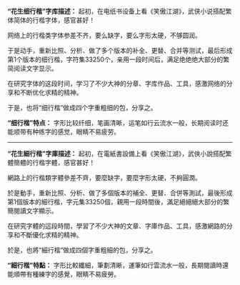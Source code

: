 
**“花生细行楷”字库描述：**
起初，在电纸书设备上看《笑傲江湖》，武侠小说搭配繁体简体的行楷字体，感官甚好！

网络上的行楷类字体参差不齐，要么缺字，要么字形太硬，不够圆润。

于是动手，重新比照、分析、做了多个版本的补全、更替、合并等测试，最后形成第1个版本的细行楷，字符集33250个，亲用一段时间后，满足绝绝绝大部分的繁简阅读文字显示。

在研究字体的这段时间，学习了不少大神的分章、字库作品、工具，感激网络的分享和不断优化求精的精神。

于是，也将“细行楷”做成四个字重粗细的包，分享之。

**“细行楷”特点：**
字形比较纤细，笔画清晰，运笔如行云流水一般，长期阅读时还能顺带有种练字的感觉，眼睛不易疲劳。
******************
**“花生細行楷”字庫描述：**
起初，在電紙書設備上看《笑傲江湖》，武俠小說搭配繁體簡體的行楷字體，感官甚好！

網路上的行楷類字體參差不齊，要麼缺字，要麼字形太硬，不夠圓潤。

於是動手，重新比照、分析、做了多個版本的補全、更替、合併等測試，最後形成第1個版本的細行楷，字元集33250個，親用一段時間後，滿足絕絕絕大部分的繁簡閱讀文字顯示。

在研究字體的這段時間，學習了不少大神的文章、字庫作品、工具，感激網路的分享和不斷優化求精的精神。

於是，也將“細行楷”做成四個字重粗細的包，分享之。

**“細行楷”特點：**
字形比較纖細，筆劃清晰，運筆如行雲流水一般，長期閱讀時還能順帶有種練字的感覺，眼睛不易疲勞。
